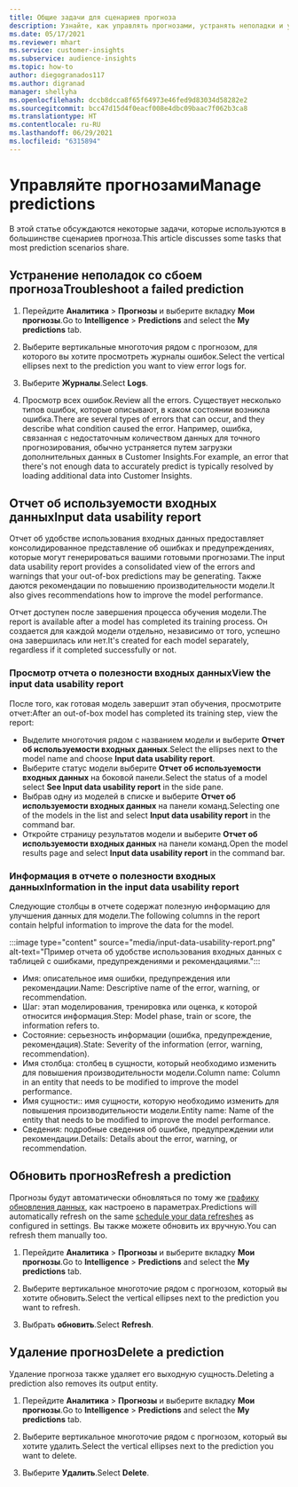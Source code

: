```yaml
---
title: Общие задачи для сценариев прогноза
description: Узнайте, как управлять прогнозами, устранять неполадки и уточнять их.
ms.date: 05/17/2021
ms.reviewer: mhart
ms.service: customer-insights
ms.subservice: audience-insights
ms.topic: how-to
author: diegogranados117
ms.author: digranad
manager: shellyha
ms.openlocfilehash: dccb8dcca8f65f64973e46fed9d83034d58282e2
ms.sourcegitcommit: bcc47d15d4f0eacf008e4dbc09baac7f062b3ca8
ms.translationtype: HT
ms.contentlocale: ru-RU
ms.lasthandoff: 06/29/2021
ms.locfileid: "6315894"
---
```

# <a name="manage-predictions"></a><span data-ttu-id="0ca8b-103">Управляйте прогнозами</span><span class="sxs-lookup"><span data-stu-id="0ca8b-103">Manage predictions</span></span>

<span data-ttu-id="0ca8b-104">В этой статье обсуждаются некоторые задачи, которые используются в большинстве сценариев прогноза.</span><span class="sxs-lookup"><span data-stu-id="0ca8b-104">This article discusses some tasks that most prediction scenarios share.</span></span>

## <a name="troubleshoot-a-failed-prediction"></a><span data-ttu-id="0ca8b-105">Устранение неполадок со сбоем прогноза</span><span class="sxs-lookup"><span data-stu-id="0ca8b-105">Troubleshoot a failed prediction</span></span>

1. <span data-ttu-id="0ca8b-106">Перейдите **Аналитика** > **Прогнозы** и выберите вкладку **Мои прогнозы**.</span><span class="sxs-lookup"><span data-stu-id="0ca8b-106">Go to **Intelligence** > **Predictions** and select the **My predictions** tab.</span></span>

1. <span data-ttu-id="0ca8b-107">Выберите вертикальные многоточия рядом с прогнозом, для которого вы хотите просмотреть журналы ошибок.</span><span class="sxs-lookup"><span data-stu-id="0ca8b-107">Select the vertical ellipses next to the prediction you want to view error logs for.</span></span>

1. <span data-ttu-id="0ca8b-108">Выберите **Журналы**.</span><span class="sxs-lookup"><span data-stu-id="0ca8b-108">Select **Logs**.</span></span>

1. <span data-ttu-id="0ca8b-109">Просмотр всех ошибок.</span><span class="sxs-lookup"><span data-stu-id="0ca8b-109">Review all the errors.</span></span> <span data-ttu-id="0ca8b-110">Существует несколько типов ошибок, которые описывают, в каком состоянии возникла ошибка.</span><span class="sxs-lookup"><span data-stu-id="0ca8b-110">There are several types of errors that can occur, and they describe what condition caused the error.</span></span> <span data-ttu-id="0ca8b-111">Например, ошибка, связанная с недостаточным количеством данных для точного прогнозирования, обычно устраняется путем загрузки дополнительных данных в Customer Insights.</span><span class="sxs-lookup"><span data-stu-id="0ca8b-111">For example, an error that there's not enough data to accurately predict is typically resolved by loading additional data into Customer Insights.</span></span>

## <a name="input-data-usability-report"></a><span data-ttu-id="0ca8b-112">Отчет об используемости входных данных</span><span class="sxs-lookup"><span data-stu-id="0ca8b-112">Input data usability report</span></span>

<span data-ttu-id="0ca8b-113">Отчет об удобстве использования входных данных предоставляет консолидированное представление об ошибках и предупреждениях, которые могут генерироваться вашими готовыми прогнозами.</span><span class="sxs-lookup"><span data-stu-id="0ca8b-113">The input data usability report provides a consolidated view of the errors and warnings that your out-of-box predictions may be generating.</span></span> <span data-ttu-id="0ca8b-114">Также даются рекомендации по повышению производительности модели.</span><span class="sxs-lookup"><span data-stu-id="0ca8b-114">It also gives recommendations how to improve the model performance.</span></span>

<span data-ttu-id="0ca8b-115">Отчет доступен после завершения процесса обучения модели.</span><span class="sxs-lookup"><span data-stu-id="0ca8b-115">The report is available after a model has completed its training process.</span></span> <span data-ttu-id="0ca8b-116">Он создается для каждой модели отдельно, независимо от того, успешно она завершилась или нет.</span><span class="sxs-lookup"><span data-stu-id="0ca8b-116">It's created for each model separately, regardless if it completed successfully or not.</span></span>

### <a name="view-the-input-data-usability-report"></a><span data-ttu-id="0ca8b-117">Просмотр отчета о полезности входных данных</span><span class="sxs-lookup"><span data-stu-id="0ca8b-117">View the input data usability report</span></span>

<span data-ttu-id="0ca8b-118">После того, как готовая модель завершит этап обучения, просмотрите отчет:</span><span class="sxs-lookup"><span data-stu-id="0ca8b-118">After an out-of-box model has completed its training step, view the report:</span></span>
- <span data-ttu-id="0ca8b-119">Выделите многоточия рядом с названием модели и выберите **Отчет об используемости входных данных**.</span><span class="sxs-lookup"><span data-stu-id="0ca8b-119">Select the ellipses next to the model name and choose **Input data usability report**.</span></span>
- <span data-ttu-id="0ca8b-120">Выберите статус модели выберите **Отчет об используемости входных данных** на боковой панели.</span><span class="sxs-lookup"><span data-stu-id="0ca8b-120">Select the status of a model select **See Input data usability report** in the side pane.</span></span>
- <span data-ttu-id="0ca8b-121">Выбрав одну из моделей в списке и выберите **Отчет об используемости входных данных** на панели команд.</span><span class="sxs-lookup"><span data-stu-id="0ca8b-121">Selecting one of the models in the list and select **Input data usability report** in the command bar.</span></span>
- <span data-ttu-id="0ca8b-122">Откройте страницу результатов модели и выберите **Отчет об используемости входных данных** на панели команд.</span><span class="sxs-lookup"><span data-stu-id="0ca8b-122">Open the model results page and select **Input data usability report** in the command bar.</span></span>

### <a name="information-in-the-input-data-usability-report"></a><span data-ttu-id="0ca8b-123">Информация в отчете о полезности входных данных</span><span class="sxs-lookup"><span data-stu-id="0ca8b-123">Information in the input data usability report</span></span>

<span data-ttu-id="0ca8b-124">Следующие столбцы в отчете содержат полезную информацию для улучшения данных для модели.</span><span class="sxs-lookup"><span data-stu-id="0ca8b-124">The following columns in the report contain helpful information to improve the data for the model.</span></span>

:::image type="content" source="media/input-data-usability-report.png" alt-text="Пример отчета об удобстве использования входных данных с таблицей с ошибками, предупреждениями и рекомендациями.":::

- <span data-ttu-id="0ca8b-126">Имя: описательное имя ошибки, предупреждения или рекомендации.</span><span class="sxs-lookup"><span data-stu-id="0ca8b-126">Name: Descriptive name of the error, warning, or recommendation.</span></span>
- <span data-ttu-id="0ca8b-127">Шаг: этап моделирования, тренировка или оценка, к которой относится информация.</span><span class="sxs-lookup"><span data-stu-id="0ca8b-127">Step: Model phase, train or score, the information refers to.</span></span>
- <span data-ttu-id="0ca8b-128">Состояние: серьезность информации (ошибка, предупреждение, рекомендация).</span><span class="sxs-lookup"><span data-stu-id="0ca8b-128">State: Severity of the information (error, warning, recommendation).</span></span>
- <span data-ttu-id="0ca8b-129">Имя столбца: столбец в сущности, который необходимо изменить для повышения производительности модели.</span><span class="sxs-lookup"><span data-stu-id="0ca8b-129">Column name: Column in an entity that needs to be modified to improve the model performance.</span></span>
- <span data-ttu-id="0ca8b-130">Имя сущности:: имя сущности, которую необходимо изменить для повышения производительности модели.</span><span class="sxs-lookup"><span data-stu-id="0ca8b-130">Entity name: Name of the entity that needs to be modified to improve the model performance.</span></span>
- <span data-ttu-id="0ca8b-131">Сведения: подробные сведения об ошибке, предупреждении или рекомендации.</span><span class="sxs-lookup"><span data-stu-id="0ca8b-131">Details: Details about the error, warning, or recommendation.</span></span>

## <a name="refresh-a-prediction"></a><span data-ttu-id="0ca8b-132">Обновить прогноз</span><span class="sxs-lookup"><span data-stu-id="0ca8b-132">Refresh a prediction</span></span>

<span data-ttu-id="0ca8b-133">Прогнозы будут автоматически обновляться по тому же [графику обновления данных](system.md#schedule-tab), как настроено в параметрах.</span><span class="sxs-lookup"><span data-stu-id="0ca8b-133">Predictions will automatically refresh on the same [schedule your data refreshes](system.md#schedule-tab) as configured in settings.</span></span> <span data-ttu-id="0ca8b-134">Вы также можете обновить их вручную.</span><span class="sxs-lookup"><span data-stu-id="0ca8b-134">You can refresh them manually too.</span></span>

1. <span data-ttu-id="0ca8b-135">Перейдите **Аналитика** > **Прогнозы** и выберите вкладку **Мои прогнозы**.</span><span class="sxs-lookup"><span data-stu-id="0ca8b-135">Go to **Intelligence** > **Predictions** and select the **My predictions** tab.</span></span>

1. <span data-ttu-id="0ca8b-136">Выберите вертикальное многоточие рядом с прогнозом, который вы хотите обновить.</span><span class="sxs-lookup"><span data-stu-id="0ca8b-136">Select the vertical ellipses next to the prediction you want to refresh.</span></span>

1. <span data-ttu-id="0ca8b-137">Выбрать **обновить**.</span><span class="sxs-lookup"><span data-stu-id="0ca8b-137">Select **Refresh**.</span></span>

## <a name="delete-a-prediction"></a><span data-ttu-id="0ca8b-138">Удаление прогноз</span><span class="sxs-lookup"><span data-stu-id="0ca8b-138">Delete a prediction</span></span>

<span data-ttu-id="0ca8b-139">Удаление прогноза также удаляет его выходную сущность.</span><span class="sxs-lookup"><span data-stu-id="0ca8b-139">Deleting a prediction also removes its output entity.</span></span>

1. <span data-ttu-id="0ca8b-140">Перейдите **Аналитика** > **Прогнозы** и выберите вкладку **Мои прогнозы**.</span><span class="sxs-lookup"><span data-stu-id="0ca8b-140">Go to **Intelligence** > **Predictions** and select the **My predictions** tab.</span></span>

1. <span data-ttu-id="0ca8b-141">Выберите вертикальное многоточие рядом с прогнозом, который вы хотите удалить.</span><span class="sxs-lookup"><span data-stu-id="0ca8b-141">Select the vertical ellipses next to the prediction you want to delete.</span></span>

1. <span data-ttu-id="0ca8b-142">Выберите **Удалить**.</span><span class="sxs-lookup"><span data-stu-id="0ca8b-142">Select **Delete**.</span></span>
